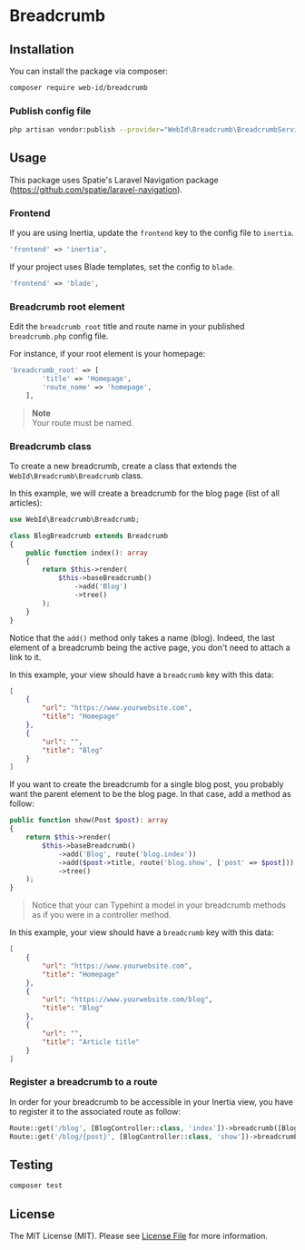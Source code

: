 # Breadcrumb

## Installation

You can install the package via composer:

```bash
composer require web-id/breadcrumb
```

### Publish config file

```bash
php artisan vendor:publish --provider="WebId\Breadcrumb\BreadcrumbServiceProvider" --tag="config"
```

## Usage

This package uses Spatie's Laravel Navigation package (https://github.com/spatie/laravel-navigation).

### Frontend

If you are using Inertia, update the `frontend` key to the config file to `inertia`.

```php
'frontend' => 'inertia',
```

If your project uses Blade templates, set the config to `blade`.

```php
'frontend' => 'blade',
```
### Breadcrumb root element

Edit the `breadcrumb_root` title and route name in your published `breadcrumb.php` config file.

For instance, if your root element is your homepage:

```php
'breadcrumb_root' => [
        'title' => 'Homepage',
        'route_name' => 'homepage',
    ],
```

> **Note**\
> Your route must be named.

### Breadcrumb class

To create a new breadcrumb, create a class that extends the `WebId\Breadcrumb\Breadcrumb` class.

In this example, we will create a breadcrumb for the blog page (list of all articles):

```php
use WebId\Breadcrumb\Breadcrumb;

class BlogBreadcrumb extends Breadcrumb
{
    public function index(): array
    {
        return $this->render(
            $this->baseBreadcrumb()
                ->add('Blog')
                ->tree()
        );
    }
}
```

Notice that the `add()` method only takes a name (blog). Indeed, the last element of a breadcrumb being
the active page, you don't need to attach a link to it.

In this example, your view should have a `breadcrumb` key with this data:

```json
[
    {
        "url": "https://www.yourwebsite.com",
        "title": "Homepage"
    },
    {
        "url": "",
        "title": "Blog"
    }
]
```

If you want to create the breadcrumb for a single blog post, you probably want the parent element to be
the blog page. In that case, add a method as follow:

```php
public function show(Post $post): array
{
    return $this->render(
        $this->baseBreadcrumb()
            ->add('Blog', route('blog.index'))
            ->add($post->title, route('blog.show', ['post' => $post]))
            ->tree()
    );
}
```

> Notice that your can Typehint a model in your breadcrumb methods as if you were in a controller method.

In this example, your view should have a `breadcrumb` key with this data:

```json
[
    {
        "url": "https://www.yourwebsite.com",
        "title": "Homepage"
    },
    {
        "url": "https://www.yourwebsite.com/blog",
        "title": "Blog"
    },
    {
        "url": "",
        "title": "Article title"
    }
]
```

### Register a breadcrumb to a route

In order for your breadcrumb to be accessible in your Inertia view, you have to register it
to the associated route as follow:

```php
Route::get('/blog', [BlogController::class, 'index'])->breadcrumb([BlogBreadcrumb:class, 'index']);
Route::get('/blog/{post}', [BlogController::class, 'show'])->breadcrumb([BlogBreadcrumb:class, 'show']);
```

## Testing

```bash
composer test
```

## License

The MIT License (MIT). Please see [License File](LICENSE.md) for more information.
